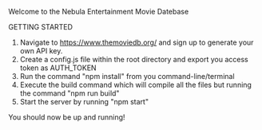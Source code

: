 Welcome to the Nebula Entertainment Movie Datebase

GETTING STARTED
1. Navigate to https://www.themoviedb.org/ and sign up to generate your own API key.
2. Create a config.js file within the root directory and export you access token as AUTH_TOKEN
3. Run the command "npm install" from you command-line/terminal
3. Execute the build command which will compile all the files but running the command "npm run build"
4. Start the server by running "npm start"

You should now be up and running!
